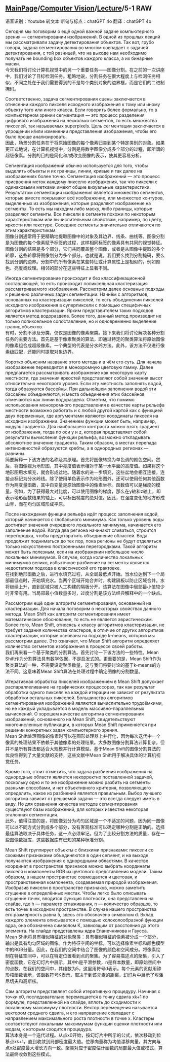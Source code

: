 ## [MainPage](../../index.md)/[Computer Vision](../README.md)/[Lecture](../Lecture.md)/5-1 RAW

语音识别：Youtube 转文本
断句与标点：chatGPT 4o
翻译：chatGPT 4o

Сегодня мы поговорим о ещё одной важной задаче компьютерного зрения — сегментировании изображений. В одной из прошлых лекций мы рассматривали задачу детектирования объектов. Так вот, грубо говоря, задача сегментирования во многом совпадает с задачей детектирования, с той разницей, что на выходе нам необходимо получать не bounding box объектов каждого класса, а их бинарные маски.  
今天我们将讨论计算机视觉中的另一个重要任务——图像分割。在之前的一次讲座中，我们讨论了目标检测任务。粗略地说，分割任务在很大程度上与检测任务相似，不同之处在于我们需要得到的不是每个类别对象的边界框，而是它们的二进制掩码。

Соответственно, задача сегментирования сцены заключается в отнесении каждого пикселя исходного изображения к тому или иному объекту того или иного класса. Если говорить более формально, то в компьютерном зрении сегментация — это процесс разделения цифрового изображения на несколько сегментов, то есть множества пикселей, так называемых superpixels. Цель сегментации заключается в упрощении и/или изменении представления изображения, чтобы его было проще анализировать.  
因此，场景分割任务在于将原始图像的每个像素归类到某个特定类别的对象。如果更正式地说，在计算机视觉中，分割是将数字图像分成多个部分的过程，即所谓的超级像素。分割的目的是简化和/或改变图像的表示，使其更容易分析。

Сегментация изображений обычно используется для того, чтобы выделить объекты и их границы, линии, кривые и так далее на изображениях более точно. Сегментация изображений — это процесс присвоения меток каждому пикселю изображения, так что пиксели с одинаковыми метками имеют общие визуальные характеристики. Результатом сегментации изображения является множество сегментов, которые вместе покрывают всё изображение, или множество контуров, выделенных из изображения, которые разделяют изображение на сегменты. То есть мы находим либо маску, либо границы, которые разделяют сегменты. Все пиксели в сегменте похожи по некоторым характеристикам или вычислительным свойствам, например, по цвету, яркости или текстуре. Соседние сегменты значительно отличаются по этим характеристикам.  
图像分割通常用于更精确地提取图像中的对象及其边界、线条、曲线等。图像分割是为图像的每个像素赋予标签的过程，这样相同标签的像素具有共同的视觉特征。图像分割的结果是多个部分，它们共同覆盖整个图像，或者是从图像中提取的多个轮廓，这些轮廓将图像划分为多个部分。也就是说，我们要么找到分割掩码，要么找到分割的边界。分割中的所有像素在某些特征或计算属性上是相似的，例如颜色、亮度或纹理。相邻的部分在这些特征上显著不同。

Иногда сегментирование происходит и без классификационной составляющей, то есть происходит попиксельная кластеризация рассматриваемого изображения. Рассмотрим далее основные подходы к решению различных задач сегментации. Начнём с алгоритмов, основанных на кластеризации пикселей, то есть объединении пикселей исходного изображения в суперпиксели с помощью специфичных алгоритмов кластеризации. Ярким представителем таких подходов является метод водораздела. Более того, данный метод производит не только попиксельное сопоставление, но и одновременно выделение границ объектов.  
有时，分割不涉及分类，仅仅是图像的像素聚类。接下来我们将讨论解决各种分割任务的主要方法。首先是基于像素聚类的算法，即通过特定的聚类算法将原始图像的像素组合成超级像素。一个典型的代表是分水岭方法。此外，该方法不仅进行像素级匹配，还能同时提取对象边界。

Коротко объясним название этого метода и в чём его суть. Для начала изображение переводится в монохромную цветовую гамму. Далее предлагается рассматривать изображение как некоторую карту местности, где значения яркостей представляют собой значения высот относительно некоторого уровня. Если эту местность заполнять водой, тогда образуются бассейны. При дальнейшем заполнении водой эти бассейны объединяются, и места объединения этих бассейнов отмечаются как линии водораздела. Отметим, что помимо использования монохромного представления в качестве карты рельефа местности возможно работать и с любой другой картой как с функцией двух переменных, где аргументами являются координаты пикселя на исходном изображении. Значением функции может быть, например, модуль градиента. Для наибольшего контраста можно взять градиент от изображения, тогда по оси y и z, которая представляет собой результаты вычисления функции рельефа, возможно откладывать абсолютное значение градиента. Таким образом, в местах перепада интенсивностей образуются хребты, а в однородных регионах — равнины.  
简要解释一下该方法的名称及其原理。首先将图像转换为单色调的颜色空间。然后，将图像视为地形图，其中亮度值表示相对于某一水平面的高度值。如果将这个地形图用水填充，就会形成盆地。随着水的进一步填充，这些盆地会相互连接，连接点标记为分水岭线。除了使用单色表示作为地形图外，还可以使用任何其他函数作为两变量函数，其中自变量是原始图像中的像素坐标。函数值可以是梯度的模量。例如，为了获得最大对比度，可以使用图像的梯度，那么在y轴和z轴上，即表示地形函数结果的轴上，可以标出梯度的绝对值。因此，在强度变化的地方形成山脊，而在均匀区域形成平原。

После нахождения функции рельефа идёт процесс заполнения водой, который начинается с глобального минимума. Как только уровень воды достигает значения очередного локального минимума, начинается его заполнение водой. Когда два региона начинают сливаться, строится перегородка, чтобы предотвратить объединение областей. Вода продолжит подниматься до тех пор, пока регионы не будут отделяться только искусственно построенными перегородками. Такой алгоритм может быть полезным, если на изображении небольшое число локальных минимумов. В случае, когда количество локальных минимумов велико, избыточное разбиение на сегменты является недостатком подхода в классической его трактовке.  
在找到地形函数之后，进行水填充过程，从全局最低点开始。当水位达到下一个局部最低点时，开始填充水。当两个区域开始合并时，构建隔板以防止区域合并。水将继续上升，直到区域只被人工构建的隔板分开。该算法在图像中局部最小值较少时非常有用。当局部最小值数量多时，过度分割是该方法经典解释中的一个缺点。

Рассмотрим ещё один алгоритм сегментирования, основанный на кластеризации. Для начала поговорим о некоторых свойствах данного метода. Mean Shift как алгоритм сегментирования имеет математическое обоснование, то есть не является эвристическим. Более того, Mean Shift, относясь к классу алгоритмов кластеризации, не требует задания количества кластеров, в отличие от других алгоритмов кластеризации, которые основаны на подходе k-means, который мы рассмотрим далее. Это означает, что Mean Shift алгоритм определяет количество сегментов изображения в процессе своей работы.  
我们再来看一个基于聚类的分割算法。首先讨论一下该方法的一些特性。Mean Shift作为分割算法具有数学依据，不是启发式的。更重要的是，Mean Shift作为聚类算法的一种，不需要设定聚类数量，这与我们将要讨论的基于k-means的方法不同。这意味着Mean Shift算法在处理过程中确定图像的分割数量。

Итеративная обработка пикселей изображением в Mean Shift допускает распараллеливание на графических процессорах, так как результат обработки одного пикселя на каждой итерации не зависит от результата обработки остальных пикселей. Большинство алгоритмов сегментирования изображений являются вычислительно трудоёмкими, но не каждый укладывается в модель массивно-параллельных вычислений. О хорошем качестве алгоритма сегментирования изображений, основанного на Mean Shift, свидетельствуют многочисленные публикации, в которых Mean Shift применяется при решении конкретных задач компьютерного зрения.  
Mean Shift处理图像的像素时可以在图形处理器上并行化，因为每次迭代中一个像素的处理结果不依赖于其他像素的处理结果。大多数图像分割算法计算复杂，但并不是所有算法都适合大规模并行计算模型。基于Mean Shift的图像分割算法的优良性得到了大量文献的支持，这些文献中Mean Shift用于解决具体的计算机视觉任务。

Кроме того, стоит отметить, что задача разбиения изображения на однородные области является некорректно поставленной задачей, поскольку одно и то же изображение можно разбить на сегменты разными способами, и нет объективного критерия, позволяющего определить, какое из разбиений является правильным. Выбор лучшего алгоритма зависит от решаемой задачи — это всегда следует иметь в виду. Но для сравнения качества методов сегментирования существуют базы изображений, для которых известна некоторая эталонная сегментация.  
此外，值得注意的是，将图像划分为均匀区域是一个不适定的问题，因为同一图像可以以不同方式分割成多个部分，没有客观标准可以确定哪种分割是正确的。选择最佳算法取决于具体任务，这一点必须牢记。但为了比较分割方法的质量，存在一些图像数据库，这些数据库有已知的某种标准分割。

Mean Shift группирует объекты с близкими признаками: пиксели со схожими признаками объединяются в один сегмент, и на выходе получаются изображения с однородными областями. В качестве координат в пространстве признаков можно выбрать координаты пикселя и компоненты RGB из цветового представления модели. Таким образом, в нашем пространстве совмещается и цветовая, и пространственная компонента, создаваемая природой изображения. Изобразив пиксели в пространстве признаков, можно заметить сгущение в определённых местах. Чтобы легко было описывать сгущение точек, вводится функция плотности, она представлена на слайде, где h — параметр сглаживания, n — количество образцов, то есть точек в исходном пространстве. В случае нашего пространства его размерность равна 5, здесь это обозначено символом d. Вклад каждого элемента описывается с помощью колоколообразной функции ядра, она обозначена символом K, зависящим от расстояния до этого элемента. На слайде представлены ядра Епанечникова и Гаусса.  
Mean Shift将具有相似特征的对象聚类：具有相似特征的像素被分成一个部分，输出是具有均匀区域的图像。作为特征空间的坐标，可以选择像素坐标和颜色模型中的RGB分量。因此，在我们的空间中结合了图像的颜色和空间成分。将像素绘制在特征空间中，可以在特定位置看到点的聚集。为了容易描述点的聚集，引入了密度函数，它在幻灯片中展示，其中h是平滑参数，n是样本数量，即原始空间中的点数。在我们的空间中，其维数为5，这里用符号d表示。每个元素的贡献用钟形核函数表示，该函数符号K表示，取决于到该元素的距离。幻灯片中展示了埃潘尼切夫和高斯核。

Сам алгоритм представляет собой итеративную процедуру. Начиная с точки x0, последовательно перемещается в точку сдвига xk+1 по формуле, представленной на слайде, вплоть до сходимости к локальному максимуму плотности. Вектор перемещения называется вектором среднего сдвига, и его направление совпадает с направлением максимального роста плотности в точке x. Кластеры соответствуют локальным максимумам функции оценки плотности или модам, к которым сходится процедура.  
算法本身是一个迭代过程。从点x0开始，按幻灯片中所示的公式，依次移动到位移点xk+1，直到收敛到局部密度最大值。位移向量称为均值漂移向量，其方向与点x处密度最大增长方向一致。聚类对应于密度估计函数的局部最大值或模式，算法最终收敛到这些模式。